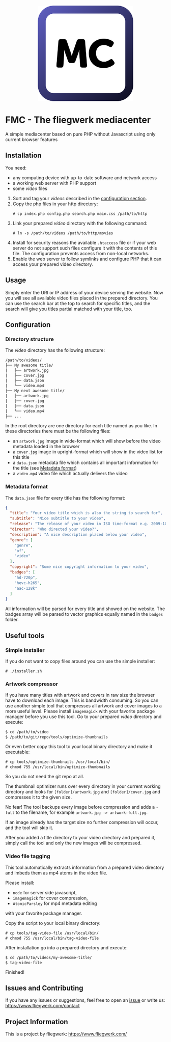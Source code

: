 <p align="center">
  <img height="300" src="./branding/logo/logo.svg" alt="logo of fliegwerk mediacenter">
</p>

# FMC - The fliegwerk mediacenter

A simple mediacenter based on pure PHP without Javascript using only current browser features

## Installation

You need:
- any computing device with up-to-date software and network access
- a working web server with PHP support
- some *video* files

1. Sort and tag your *videos* described in the [configuration section](#configuration).
2. Copy the php files in your http directory:
   ```
   # cp index.php config.php search.php main.css /path/to/http
   ```
3. Link your prepared *video* directory with the following command:
   ```
   # ln -s /path/to/videos /path/to/http/movies
   ```
4. Install for security reasons the available `.htaccess` file or if your web server do not support such files
   configure it with the contents of this file.
   The configuration prevents access from non-local networks.
5. Enable the web server to follow symlinks and configure PHP that it can access your prepared video directory.

## Usage

Simply enter the URI or IP address of your device serving the website.
Now you will see all available video files placed in the prepared directory.
You can use the search bar at the top to search for specific titles,
and the search will give you titles partial matched with your title, too.

## Configuration

### Directory structure
The *video* directory has the following structure:
```text
/path/to/videos/
├── My awesome title/
|   ├── artwork.jpg
|   ├── cover.jpg
|   ├── data.json
|   └── video.mp4
├── My next awesome title/
|   ├── artwork.jpg
|   ├── cover.jpg
|   ├── data.json
|   └── video.mp4
├── ...
```
In the root directory are one directory for each title named as you like.
In these directories there must be the following files:
- an `artwork.jpg` image in wide-format which will show before the video metadata loaded in the browser
- a `cover.jpg` image in upright-format which will show in the video list for this title
- a `data.json` metadata file which contains all important information for the title (see [Metadata format](#metadata-format))
- a `video.mp4` video file which actually delivers the video

### Metadata format
The `data.json` file for every title has the following format:
```json
{
  "title": "Your video title which is also the string to search for",
  "subtitle": "Nice subtitle to your video",
  "release": "The release of your video in ISO time-format e.g. 2009-10-01T06:58:00Z",
  "director": "Who directed your video?",
  "description": "A nice description placed below your video",
  "genre": [
    "genre",
    "of",
    "video"
  ],
  "copyright": "Some nice copyright information to your video",
  "badges": [
    "hd-720p",
    "hevc-h265",
    "aac-128k"
  ]
}
```
All information will be parsed for every title and showed on the website.
The badges array will be parsed to vector graphics equally named in the `badges` folder.

## Useful tools

### Simple installer
If you do not want to copy files around you can use the simple installer:
```
# ./installer.sh
```

### Artwork compressor
If you have many titles with artwork and covers in raw size the browser have to download each image.
This is bandwidth consuming.
So you can use another simple tool that compresses all artwork and cover images to a more useful level.
Please install `imagemagick` with your favorite package manager before you use this tool.
Go to your prepared *video* directory and execute:
```
$ cd /path/to/video
$ /path/to/git/repo/tools/optimize-thumbnails
```
Or even better copy this tool to your local binary directory and make it executable:
```
# cp tools/optimize-thumbnails /usr/local/bin/
# chmod 755 /usr/local/bin/optimize-thumbnails
```
So you do not need the git repo at all.

The thumbnail optimizer runs over every directory in your current working directory and looks for `[folder]/artwork.jpg`
and `[folder]/cover.jpg` and compresses it to the given size.

No fear! The tool backups every image before compression and adds a `-full` to the filename,
for example `artwork.jpg -> artwork-full.jpg`.

If an image already has the target size no further compression will occur, and the tool will skip it.

After you added a title directory to your video directory and prepared it, simply call the tool
and only the new images will be compressed.

### Video file tagging
This tool automatically extracts information from a prepared video directory and imbeds them as mp4 atoms in the video file.

Please install:
- `node` for server side javascript,
- `imagemagick` for cover compression, 
- `AtomicParsley` for mp4 metadata editing

with your favorite package manager.

Copy the script to your local binary directory:
```
# cp tools/tag-video-file /usr/local/bin/
# chmod 755 /usr/local/bin/tag-video-file
```

After installation go into a prepared directory and execute:
```
$ cd /path/to/videos/my-awesome-title/
$ tag-video-file
```
Finished!

## Issues and Contributing

If you have any issues or suggestions, feel free to open an [issue](https://github.com/fliegwerk/mediacenter/issues)
or write us: <https://www.fliegwerk.com/contact>

## Project Information

This is a project by fliegwerk: <https://www.fliegwerk.com/>
